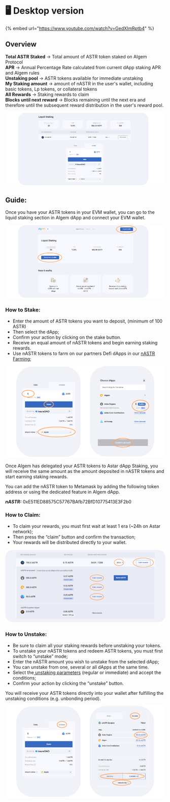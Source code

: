 # 🖥 Desktop version

{% embed url="https://www.youtube.com/watch?v=GedXImRptb4" %}

## Overview

**Total ASTR Staked** -> Total amount of ASTR token staked on Algem Protocol\
**APR** -> Annual Percentage Rate calculated from current dApp staking APR and Algem rules\
**Unstaking pool** -> ASTR tokens available for immediate unstaking\
**My Staking amount** -> amount of nASTR in the user's wallet, including basic tokens, Lp tokens, or collateral tokens\
**All Rewards** -> Staking rewards to claim\
**Blocks until next reward** -> Blocks remaining until the next era and therefore until the subsequent reward distribution in the user's reward pool.

![](<../../.gitbook/assets/Dashboard doc.png>)

## Guide:

Once you have your ASTR tokens in your EVM wallet, you can go to the liquid staking section in Algem dApp and connect your EVM wallet.

![](<../../.gitbook/assets/Connect wallet.png>)

### **How to Stake:**&#x20;

* Enter the amount of ASTR tokens you want to deposit, (minimum of 100 ASTR)
* Then select the dApp;
* Confirm your action by clicking on the stake button.
* Receive an equal amount of nASTR tokens and begin earning staking rewards.
* Use nASTR tokens to farm on our partners Defi dApps in our [nASTR Farming](https://docs.algem.io/get-started/how-to-use-algems-nastr-liquidity-hub);

![](../../.gitbook/assets/Staking.png)

Once Algem has delegated your ASTR tokens to Astar dApp Staking, you will receive the same amount as the amount deposited in nASTR tokens and start earning staking rewards.

You can add the nASTR token to Metamask by adding the following token address or using the dedicated feature in Algem dApp.

_**nASTR:**_ 0xE511ED88575C57767BAfb72BfD10775413E3F2b0

### **How to Claim:**

* To claim your rewards, you must first wait at least 1 era (\~24h on Astar network);
* Then press the “claim” button and confirm the transaction;
* Your rewards will be distributed directly to your wallet.

![](../../.gitbook/assets/Claiming.png)

### **How to Unstake:**

* Be sure to claim all your staking rewards before unstaking your tokens.
* To unstake your nASTR tokens and redeem ASTR tokens, you must first switch to “unstake” mode;
* Enter the nASTR amount you wish to unstake from the selected dApp;
* You can unstake from one, several or all dApps at the same time.
* Select the[ unstaking parameters](https://docs.algem.io/algem-protocol/liquid-staking/unstaking-nastr) (regular or immediate) and accept the conditions;
* Confirm your action by clicking the “unstake” button.

You will receive your ASTR tokens directly into your wallet after fulfilling the unstaking conditions (e.g. unbonding period).

![](<../../.gitbook/assets/Unstaking light.png>)
